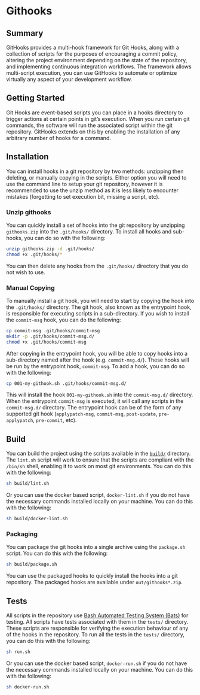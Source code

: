 # Githooks

## Summary

GitHooks provides a multi-hook framework for Git Hooks, along with a collection of scripts for the purposes of encouraging a commit policy, altering the project environment depending on the state of the repository, and implementing continuous integration workflows. The framework allows multi-script execution,  you can use GitHooks to automate or optimize virtually any aspect of your development workflow. 
 
## Getting Started

Git Hooks are event-based scripts you can place in a hooks directory to trigger actions at certain points in git’s execution. When you run certain git commands, the software will run the associated script within the git repository. GitHooks extends on this by enabling the installation of any arbitrary number of hooks for a command.

## Installation

You can install hooks in a git repository by two methods: unzipping then deleting, or manually copying in the scripts. Either option you will need to use the command line to setup your git repository, however it is recommended to use the unzip method as it is less likely to encounter mistakes (forgetting to set execution bit, missing a script, etc).

### Unzip githooks

You can quickly install a set of hooks into the git repository by unzipping `githooks.zip` into the `.git/hooks/` directory. To install all hooks and sub-hooks, you can do so with the following:

```bash
unzip githooks.zip -d .git/hooks/
chmod +x .git/hooks/*
```

You can then delete any hooks from the `.git/hooks/` directory that you do not wish to use.

### Manual Copying

To manually install a git hook, you will need to start by copying the hook into the `.git/hooks/` directory. The git hook, also known as the entrypoint hook, is responsible for executing scripts in a sub-directory. If you wish to install the `commit-msg` hook, you can do the following:

```bash
cp commit-msg .git/hooks/commit-msg
mkdir -p .git/hooks/commit-msg.d/
chmod +x .git/hooks/commit-msg
```

After copying in the entrypoint hook, you will be able to copy hooks into a sub-directory named after the hook (e.g. `commit-msg.d/`). These hooks will be run by the entrypoint hook, `commit-msg`. To add a hook, you can do so with the following:

```bash
cp 001-my-githook.sh .git/hooks/commit-msg.d/
```

This will install the hook `001-my-githook.sh` into the `commit-msg.d/` directory. When the entrypoint `commit-msg` is executed, it will call any scripts in the `commit-msg.d/` directory. The entrypoint hook can be of the form of any supported git hook (`applypatch-msg`, `commit-msg`, `post-update`, `pre-applypatch`, `pre-commit`, etc). 

## Build

You can build the project using the scripts available in the [`build/`](build/) directory. The `lint.sh` script will work to ensure that the scripts are compliant with the `/bin/sh` shell, enabling it to work on most git environments. You can do this with the following:

```bash
sh build/lint.sh
```

Or you can use the docker based script, `docker-lint.sh` if you do not have the necessary commands installed locally on your machine. You can do this with the following:

```bash
sh build/docker-lint.sh
```

### Packaging

You can package the git hooks into a single archive using the `package.sh` script. You can do this with the following:

```bash
sh build/package.sh
```

You can use the packaged hooks to quickly install the hooks into a git repository. The packaged hooks are available under `out/githooks*.zip`.

## Tests

All scripts in the repository use [Bash Automated Testing System (Bats)](https://github.com/sstephenson/bats) for testing. All scripts have tests associated with them in the `tests/` directory. These scripts are responsible for verifying the execution behaviour of any of the hooks in the repository. To run all the tests in the `tests/` directory, you can do this with the following:

```bash
sh run.sh
```

Or you can use the docker based script, `docker-run.sh` if you do not have the necessary commands installed locally on your machine. You can do this with the following:

```bash
sh docker-run.sh
```